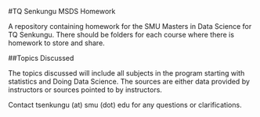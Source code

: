 #TQ Senkungu MSDS Homework

A repository containing homework for the SMU Masters in Data Science for TQ Senkungu. There should be folders for each course where there is homework to store and share.

##Topics Discussed

The topics discussed will include all subjects in the program starting with statistics and Doing Data Science. The sources are either data provided by instructors or sources pointed to by instructors.

Contact tsenkungu (at) smu (dot) edu for any questions or clarifications.